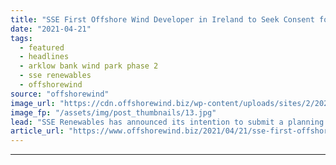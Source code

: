 ```yaml
---
title: "SSE First Offshore Wind Developer in Ireland to Seek Consent for Onshore Grid Infrastructure"
date: "2021-04-21"
tags: 
  - featured
  - headlines
  - arklow bank wind park phase 2
  - sse renewables
  - offshorewind
source: "offshorewind"
image_url: "https://cdn.offshorewind.biz/wp-content/uploads/sites/2/2021/04/21151002/Arklow-Air-SSE-Renewables.jpg"
image_fp: "/assets/img/post_thumbnails/13.jpg"
lead: "SSE Renewables has announced its intention to submit a planning application for the onshore"
article_url: "https://www.offshorewind.biz/2021/04/21/sse-first-offshore-wind-developer-in-ireland-to-seek-consent-for-onshore-grid-infrastructure/"
---
```


---
